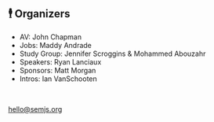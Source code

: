 ## 🕴 Organizers

- AV: John Chapman
- Jobs: Maddy Andrade
- Study Group: Jennifer Scroggins & Mohammed Abouzahr
- Speakers: Ryan Lanciaux
- Sponsors: Matt Morgan
- Intros: Ian VanSchooten

<br />

hello@semjs.org
